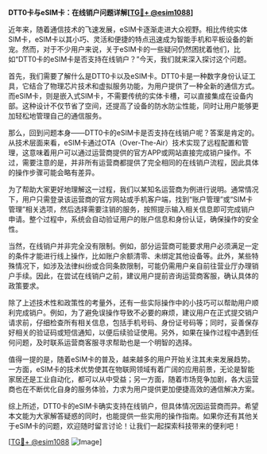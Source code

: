 **DTT0卡与eSIM卡：在线销户问题详解[[TG💪+ @esim1088](https://t.me/s/esim1088)]**

近年来，随着通信技术的飞速发展，eSIM卡逐渐走进大众视野。相比传统实体SIM卡，eSIM卡以其小巧、灵活和便捷的特点迅速成为智能手机和平板设备的新宠。然而，对于不少用户来说，关于eSIM卡的一些疑问仍然困扰着他们，比如“DTT0卡的eSIM卡是否支持在线销户？”今天，我们就来深入探讨这个问题。

首先，我们需要了解什么是DTT0卡以及eSIM卡。DTT0卡是一种数字身份认证工具，它结合了物理芯片技术和虚拟服务功能，为用户提供了一种全新的通信方式。而eSIM卡，则是嵌入式SIM卡，不需要传统的实体卡槽，可以直接集成在设备内部。这种设计不仅节省了空间，还提高了设备的防水防尘性能，同时让用户能够更加轻松地管理自己的通信服务。

那么，回到问题本身——DTT0卡的eSIM卡是否支持在线销户呢？答案是肯定的。从技术层面来看，eSIM卡通过OTA（Over-The-Air）技术实现了远程配置和管理，这意味着用户可以通过运营商提供的官方APP或网站直接完成销户操作。不过，需要注意的是，并非所有运营商都提供了完全相同的在线销户流程，因此具体的操作步骤可能会略有差异。

为了帮助大家更好地理解这一过程，我们以某知名运营商为例进行说明。通常情况下，用户只需登录该运营商的官方网站或手机客户端，找到“账户管理”或“SIM卡管理”相关选项，然后选择需要注销的服务，按照提示输入相关信息即可完成销户申请。整个过程中，系统会自动验证用户的账户信息和身份认证，确保操作的安全性。

当然，在线销户并非完全没有限制。例如，部分运营商可能要求用户必须满足一定的条件才能进行线上操作，比如账户余额清零、未绑定其他设备等。此外，某些特殊情况下，如涉及法律纠纷或合同条款限制，可能仍需用户亲自前往营业厅办理销户手续。因此，在尝试在线销户之前，建议用户提前咨询运营商客服，确认具体的政策要求。

除了上述技术性和政策性的考量外，还有一些实际操作中的小技巧可以帮助用户顺利完成销户。例如，为了避免误操作导致不必要的麻烦，建议用户在正式提交销户请求前，仔细检查所有相关信息，包括手机号码、身份证号码等；同时，妥善保存好相关的验证码或短信通知，以便后续验证使用。另外，如果在操作过程中遇到任何问题，及时联系运营商客服寻求帮助也是一个明智的选择。

值得一提的是，随着eSIM卡的普及，越来越多的用户开始关注其未来发展趋势。一方面，eSIM卡的技术优势使其在物联网领域有着广阔的应用前景，无论是智能家居还是工业自动化，都可以从中受益；另一方面，随着市场竞争加剧，各大运营商也在不断优化自身的服务体验，力求为用户提供更加便捷高效的通信解决方案。

综上所述，DTT0卡的eSIM卡确实支持在线销户，但具体情况因运营商而异。希望本文能为大家解答疑惑的同时，也能提供一些实用的操作指南。如果你还有其他关于eSIM卡的问题，欢迎随时留言讨论！让我们一起探索科技带来的便利吧！

[[TG💪+ @esim1088](https://t.me/s/esim1088) ![Image](https://i.postimg.cc/4NQfJmqS/Snipaste-2025-05-13-00-14-12.png)]